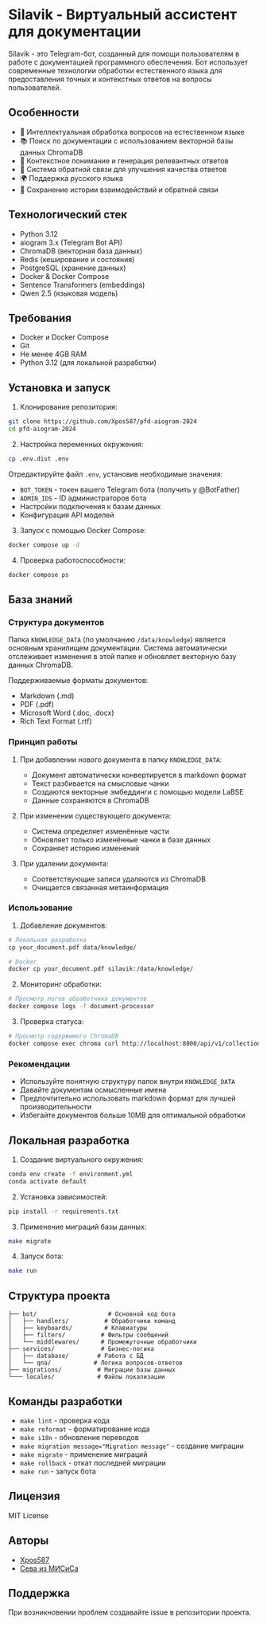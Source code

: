 # Silavik - Виртуальный ассистент для документации

Silavik - это Telegram-бот, созданный для помощи пользователям в работе с документацией программного обеспечения. Бот использует современные технологии обработки естественного языка для предоставления точных и контекстных ответов на вопросы пользователей.

## Особенности

- 🤖 Интеллектуальная обработка вопросов на естественном языке
- 📚 Поиск по документации с использованием векторной базы данных ChromaDB
- 💭 Контекстное понимание и генерация релевантных ответов
- 🔄 Система обратной связи для улучшения качества ответов
- 🌍 Поддержка русского языка
- 💾 Сохранение истории взаимодействий и обратной связи

## Технологический стек

- Python 3.12
- aiogram 3.x (Telegram Bot API)
- ChromaDB (векторная база данных)
- Redis (кеширование и состояния)
- PostgreSQL (хранение данных)
- Docker & Docker Compose
- Sentence Transformers (embeddings)
- Qwen 2.5 (языковая модель)

## Требования

- Docker и Docker Compose
- Git
- Не менее 4GB RAM
- Python 3.12 (для локальной разработки)

## Установка и запуск

1. Клонирование репозитория:
```bash
git clone https://github.com/Xpos587/pfd-aiogram-2024
cd pfd-aiogram-2024
```

2. Настройка переменных окружения:
```bash
cp .env.dist .env
```
Отредактируйте файл `.env`, установив необходимые значения:
- `BOT_TOKEN` - токен вашего Telegram бота (получить у @BotFather)
- `ADMIN_IDS` - ID администраторов бота
- Настройки подключения к базам данных
- Конфигурация API моделей

3. Запуск с помощью Docker Compose:
```bash
docker compose up -d
```

4. Проверка работоспособности:
```bash
docker compose ps
```

## База знаний

### Структура документов
Папка `KNOWLEDGE_DATA` (по умолчанию `/data/knowledge`) является основным хранилищем документации. Система автоматически отслеживает изменения в этой папке и обновляет векторную базу данных ChromaDB.

Поддерживаемые форматы документов:
- Markdown (.md)
- PDF (.pdf)
- Microsoft Word (.doc, .docx)
- Rich Text Format (.rtf)

### Принцип работы
1. При добавлении нового документа в папку `KNOWLEDGE_DATA`:
   - Документ автоматически конвертируется в markdown формат
   - Текст разбивается на смысловые чанки
   - Создаются векторные эмбеддинги с помощью модели LaBSE
   - Данные сохраняются в ChromaDB

2. При изменении существующего документа:
   - Система определяет изменённые части
   - Обновляет только изменённые чанки в базе данных
   - Сохраняет историю изменений

3. При удалении документа:
   - Соответствующие записи удаляются из ChromaDB
   - Очищается связанная метаинформация

### Использование

1. Добавление документов:
```bash
# Локальная разработка
cp your_document.pdf data/knowledge/

# Docker
docker cp your_document.pdf silavik:/data/knowledge/
```

2. Мониторинг обработки:
```bash
# Просмотр логов обработчика документов
docker compose logs -f document-processor
```

3. Проверка статуса:
```bash
# Просмотр содержимого ChromaDB
docker compose exec chroma curl http://localhost:8000/api/v1/collections/documents/count
```

### Рекомендации
- Используйте понятную структуру папок внутри `KNOWLEDGE_DATA`
- Давайте документам осмысленные имена
- Предпочтительно использовать markdown формат для лучшей производительности
- Избегайте документов больше 10MB для оптимальной обработки

## Локальная разработка

1. Создание виртуального окружения:
```bash
conda env create -f environment.yml
conda activate default
```

2. Установка зависимостей:
```bash
pip install -r requirements.txt
```

3. Применение миграций базы данных:
```bash
make migrate
```

4. Запуск бота:
```bash
make run
```

## Структура проекта

```
├── bot/                    # Основной код бота
│   ├── handlers/          # Обработчики команд
│   ├── keyboards/         # Клавиатуры
│   ├── filters/          # Фильтры сообщений
│   └── middlewares/      # Промежуточные обработчики
├── services/             # Бизнес-логика
│   ├── database/        # Работа с БД
│   └── qna/            # Логика вопросов-ответов
├── migrations/          # Миграции базы данных
└─── locales/            # Файлы локализации
```

## Команды разработки

- `make lint` - проверка кода
- `make reformat` - форматирование кода
- `make i18n` - обновление переводов
- `make migration message="Migration message"` - создание миграции
- `make migrate` - применение миграций
- `make rollback` - откат последней миграции
- `make run` - запуск бота

## Лицензия

MIT License

## Авторы

- [Xpos587](https://github.com/Xpos587)
- [Сева из МИСиСа](https://github.com/freeexotic)

## Поддержка

При возникновении проблем создавайте issue в репозитории проекта.
